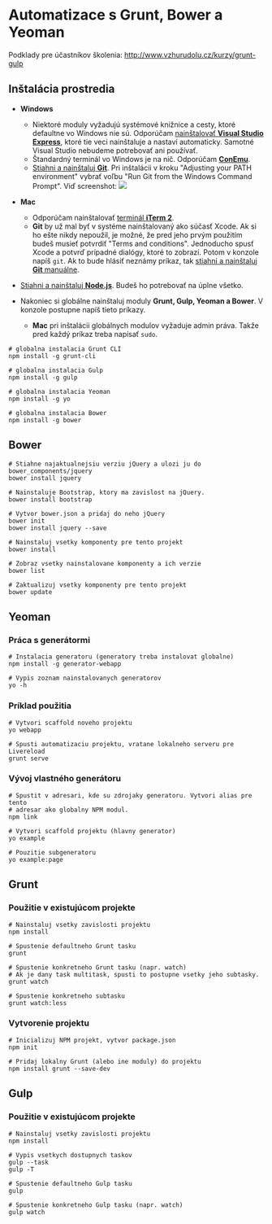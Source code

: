 # Automatizace s Grunt, Bower a Yeoman

Podklady pre účastníkov školenia:
http://www.vzhurudolu.cz/kurzy/grunt-gulp

## Inštalácia prostredia

* **Windows**
  * Niektoré moduly vyžadujú systémové knižnice a cesty, ktoré defaultne vo Windows nie sú. Odporúčam [nainštalovať **Visual Studio Express**](http://www.visualstudio.com/en-us/products/visual-studio-express-vs.aspx), ktoré tie veci nainštaluje a nastaví automaticky. Samotné Visual Studio nebudeme potrebovať ani používať.
  * Štandardný terminál vo Windows je na nič. Odporúčam [**ConEmu**](https://code.google.com/p/conemu-maximus5/).
  * [Stiahni a nainštaluj **Git**](http://git-scm.com/downloads). Pri inštalácii v kroku "Adjusting your PATH environment" vybrať voľbu "Run Git from the Windows Command Prompt". Viď screenshot: ![](http://dev.opencascade.org/doc/overview/html/OCCT_GitGuide_V2_image002.png)

* **Mac**
  * Odporúčam nainštalovať [terminál **iTerm 2**](http://iterm2.com/).
  * **Git** by už mal byť v systéme nainštalovaný ako súčasť Xcode. Ak si ho ešte nikdy nepoužil, je možné, že pred jeho prvým použitím budeš musieť potvrdiť "Terms and conditions". Jednoducho spusť Xcode a potvrď prípadné dialógy, ktoré to zobrazí. Potom v konzole napíš `git`. Ak to bude hlásiť neznámy príkaz, tak [stiahni a nainštaluj **Git** manuálne](http://git-scm.com/downloads).
* [Stiahni a nainštaluj **Node.js**](http://nodejs.org/). Budeš ho potrebovať na úplne všetko.
* Nakoniec si globálne nainštaluj moduly **Grunt, Gulp, Yeoman a Bower**. V konzole postupne napíš tieto príkazy.
  * **Mac** pri inštalácii globálnych modulov vyžaduje admin práva. Takže pred každý príkaz treba napísať `sudo`.

```shell
# globalna instalacia Grunt CLI
npm install -g grunt-cli

# globalna instalacia Gulp
npm install -g gulp

# globalna instalacia Yeoman
npm install -g yo

# globalna instalacia Bower
npm install -g bower
```


## Bower

```shell
# Stiahne najaktualnejsiu verziu jQuery a ulozi ju do bower_components/jquery
bower install jquery

# Nainstaluje Bootstrap, ktory ma zavislost na jQuery.
bower install bootstrap

# Vytvor bower.json a pridaj do neho jQuery
bower init
bower install jquery --save

# Nainstaluj vsetky komponenty pre tento projekt
bower install

# Zobraz vsetky nainstalovane komponenty a ich verzie
bower list

# Zaktualizuj vsetky komponenty pre tento projekt
bower update
```

## Yeoman

### Práca s generátormi

```shell
# Instalacia generatoru (generatory treba instalovat globalne)
npm install -g generator-webapp

# Vypis zoznam nainstalovanych generatorov
yo -h
```

### Príklad použitia

```shell
# Vytvori scaffold noveho projektu
yo webapp

# Spusti automatizaciu projektu, vratane lokalneho serveru pre Livereload
grunt serve
```

### Vývoj vlastného generátoru

```shell
# Spustit v adresari, kde su zdrojaky generatoru. Vytvori alias pre tento
# adresar ako globalny NPM modul.
npm link

# Vytvori scaffold projektu (hlavny generator)
yo example

# Pouzitie subgeneratoru
yo example:page
```

## Grunt

### Použitie v existujúcom projekte

```shell
# Nainstaluj vsetky zavislosti projektu
npm install

# Spustenie defaultneho Grunt tasku
grunt

# Spustenie konkretneho Grunt tasku (napr. watch)
# Ak je dany task multitask, spusti to postupne vsetky jeho subtasky.
grunt watch

# Spustenie konkretneho subtasku
grunt watch:less
```

### Vytvorenie projektu

```shell
# Inicializuj NPM projekt, vytvor package.json
npm init

# Pridaj lokalny Grunt (alebo ine moduly) do projektu
npm install grunt --save-dev
```

## Gulp

### Použitie v existujúcom projekte

```shell
# Nainstaluj vsetky zavislosti projektu
npm install

# Vypis vsetkych dostupnych taskov
gulp --task
gulp -T

# Spustenie defaultneho Gulp tasku
gulp

# Spustenie konkretneho Gulp tasku (napr. watch)
gulp watch
```
